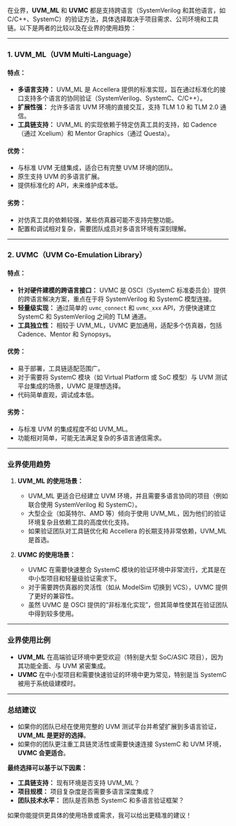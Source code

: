 在业界，**UVM_ML** 和 **UVMC** 都是支持跨语言（SystemVerilog 和其他语言，如 C/C++、SystemC）的验证方法，具体选择取决于项目需求、公司环境和工具链。以下是两者的比较以及在业界的使用趋势：

---

### **1. UVM_ML（UVM Multi-Language）**
#### **特点：**
- **多语言支持：** UVM_ML 是 Accellera 提供的标准实现，旨在通过标准化的接口支持多个语言的协同验证（SystemVerilog、SystemC、C/C++）。
- **扩展性强：** 允许多语言 UVM 环境的直接交互，支持 TLM 1.0 和 TLM 2.0 通信。
- **工具链支持：** UVM_ML 的实现依赖于特定仿真工具的支持，如 Cadence（通过 Xcelium）和 Mentor Graphics（通过 Questa）。

#### **优势：**
- 与标准 UVM 无缝集成，适合已有完整 UVM 环境的团队。
- 原生支持 UVM 的多语言扩展。
- 提供标准化的 API，未来维护成本低。

#### **劣势：**
- 对仿真工具的依赖较强，某些仿真器可能不支持完整功能。
- 配置和调试相对复杂，需要团队成员对多语言环境有深刻理解。

---

### **2. UVMC（UVM Co-Emulation Library）**
#### **特点：**
- **针对硬件建模的跨语言接口：** UVMC 是 OSCI（SystemC 标准委员会）提供的跨语言解决方案，重点在于将 SystemVerilog 和 SystemC 模型连接。
- **轻量级实现：** 通过简单的 `uvmc_connect` 和 `uvmc_xxx` API，方便快速建立 SystemC 和 SystemVerilog 之间的 TLM 通道。
- **工具独立性：** 相较于 UVM_ML，UVMC 更加通用，适配多个仿真器，包括 Cadence、Mentor 和 Synopsys。

#### **优势：**
- 易于部署，工具链适配范围广。
- 对于需要将 SystemC 模块（如 Virtual Platform 或 SoC 模型）与 UVM 测试平台集成的场景，UVMC 是理想选择。
- 代码简单直观，调试成本低。

#### **劣势：**
- 与标准 UVM 的集成程度不如 UVM_ML。
- 功能相对简单，可能无法满足复杂的多语言通信需求。

---

### **业界使用趋势**
1. **UVM_ML 的使用场景：**
   - UVM_ML 更适合已经建立 UVM 环境，并且需要多语言协同的项目（例如联合使用 SystemVerilog 和 SystemC）。
   - 大型企业（如英特尔、AMD 等）倾向于使用 UVM_ML，因为他们的验证环境复杂且依赖工具的高度优化支持。
   - 如果验证团队对工具链优化和 Accellera 的长期支持非常依赖，UVM_ML 是首选。

2. **UVMC 的使用场景：**
   - UVMC 在需要快速整合 SystemC 模块的验证环境中非常流行，尤其是在中小型项目和轻量级验证需求下。
   - 对于需要跨仿真器的灵活性（如从 ModelSim 切换到 VCS），UVMC 提供了更好的兼容性。
   - 虽然 UVMC 是 OSCI 提供的“非标准化实现”，但其简单性使其在验证团队中得到较多使用。

---

### **业界使用比例**
- **UVM_ML** 在高端验证环境中更受欢迎（特别是大型 SoC/ASIC 项目），因为其功能全面、与 UVM 紧密集成。
- **UVMC** 在中小型项目和需要快速验证的环境中更为常见，特别是当 SystemC 被用于系统级建模时。

---

### **总结建议**
- 如果你的团队已经在使用完整的 UVM 测试平台并希望扩展到多语言验证，**UVM_ML 是更好的选择**。
- 如果你的团队更注重工具链灵活性或需要快速连接 SystemC 和 UVM 环境，**UVMC 会更适合**。

**最终选择可以基于以下因素：**
- **工具链支持：** 现有环境是否支持 UVM_ML？
- **项目规模：** 项目复杂度是否需要多语言深度集成？
- **团队技术水平：** 团队是否熟悉 SystemC 和多语言验证框架？

如果你能提供更具体的使用场景或需求，我可以给出更精准的建议！